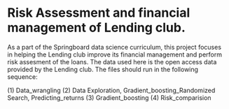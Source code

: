 # Risk Assessment and financial management of Lending club. 

As a part of the Springboard data science curriculum, this project focuses in helping the Lending club improve its financial management and perform risk assesment of the loans. The data used here is the open access data provided by the Lending club. The files should run in the following sequence: 

(1) Data_wrangling
(2) Data Exploration, Gradient_boosting_Randomized Search, Predicting_returns
(3) Gradient_boosting
(4) Risk_comparision


